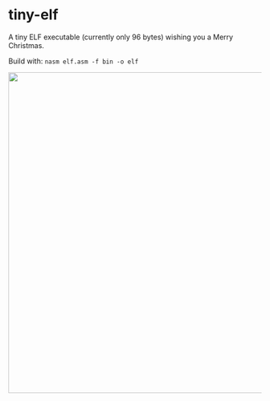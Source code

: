 # tiny-elf

A tiny ELF executable (currently only 96 bytes) wishing you a Merry Christmas.

Build with: ```nasm elf.asm -f bin -o elf```

<img src="https://i.giphy.com/media/fiTtEYeRDpzRm/giphy.gif" width="640">
